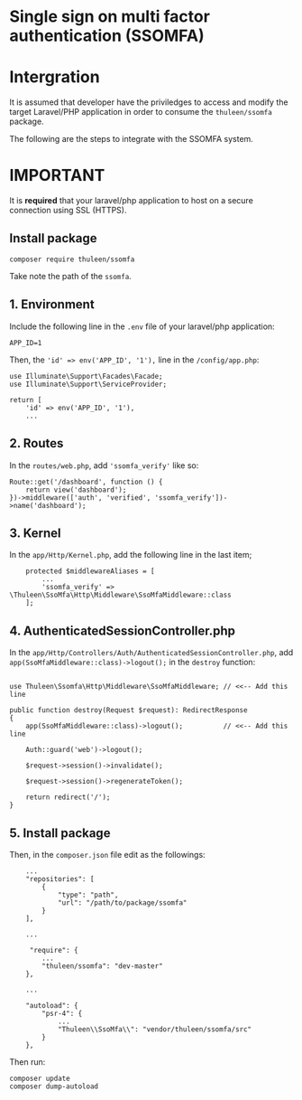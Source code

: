 # Single sign on multi factor authentication (SSOMFA)

# Intergration

It is assumed that developer have the priviledges to access and modify the target Laravel/PHP application in order to consume the `thuleen/ssomfa` package.

The following are the steps to integrate with the SSOMFA system.

# IMPORTANT

It is **required** that your laravel/php application to host on a secure connection using SSL (HTTPS).

## Install package

```
composer require thuleen/ssomfa
```

Take note the path of the `ssomfa`.

## 1. Environment

Include the following line in the `.env` file of your laravel/php application:

```
APP_ID=1
```

Then, the `'id' => env('APP_ID', '1'),` line in the `/config/app.php`:

```
use Illuminate\Support\Facades\Facade;
use Illuminate\Support\ServiceProvider;

return [
    'id' => env('APP_ID', '1'),
    ...
```

## 2. Routes

In the `routes/web.php`, add `'ssomfa_verify'` like so:

```
Route::get('/dashboard', function () {
    return view('dashboard');
})->middleware(['auth', 'verified', 'ssomfa_verify'])->name('dashboard');
```

## 3. Kernel

In the `app/Http/Kernel.php`, add the following line in the last item;

```
    protected $middlewareAliases = [
        ...
        'ssomfa_verify' => \Thuleen\SsoMfa\Http\Middleware\SsoMfaMiddleware::class
    ];
```

## 4. AuthenticatedSessionController.php

In the `app/Http/Controllers/Auth/AuthenticatedSessionController.php`, add `app(SsoMfaMiddleware::class)->logout();` in the `destroy` function:

```

use Thuleen\Ssomfa\Http\Middleware\SsoMfaMiddleware; // <<-- Add this line

public function destroy(Request $request): RedirectResponse
{
    app(SsoMfaMiddleware::class)->logout();          // <<-- Add this line

    Auth::guard('web')->logout();

    $request->session()->invalidate();

    $request->session()->regenerateToken();

    return redirect('/');
}
```

## 5. Install package

Then, in the `composer.json` file edit as the followings:

```
    ...
    "repositories": [
        {
            "type": "path",
            "url": "/path/to/package/ssomfa"
        }
    ],

    ...

     "require": {
        ...
        "thuleen/ssomfa": "dev-master"
    },

    ...

    "autoload": {
        "psr-4": {
            ...
            "Thuleen\\SsoMfa\\": "vendor/thuleen/ssomfa/src"
        }
    },
```

Then run:

```
composer update
composer dump-autoload
```
